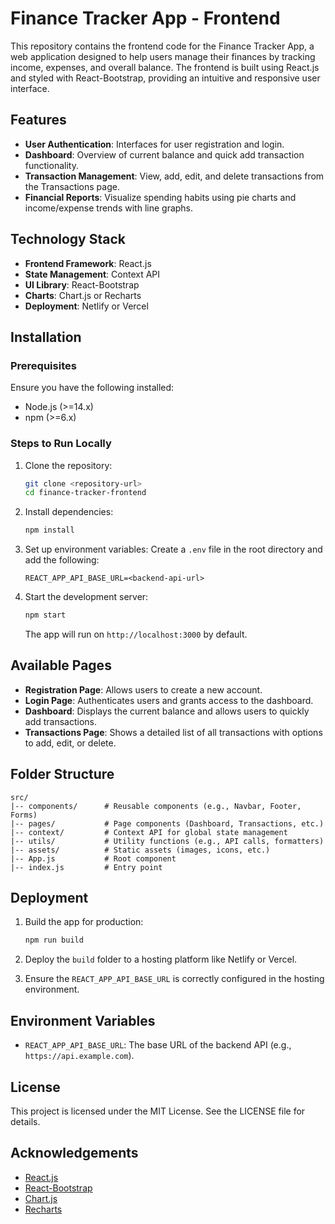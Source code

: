 # Finance Tracker App - Frontend

This repository contains the frontend code for the Finance Tracker App, a web application designed to help users manage their finances by tracking income, expenses, and overall balance. The frontend is built using React.js and styled with React-Bootstrap, providing an intuitive and responsive user interface.

## Features

- **User Authentication**: Interfaces for user registration and login.
- **Dashboard**: Overview of current balance and quick add transaction functionality.
- **Transaction Management**: View, add, edit, and delete transactions from the Transactions page.
- **Financial Reports**: Visualize spending habits using pie charts and income/expense trends with line graphs.

## Technology Stack

- **Frontend Framework**: React.js
- **State Management**: Context API
- **UI Library**: React-Bootstrap
- **Charts**: Chart.js or Recharts
- **Deployment**: Netlify or Vercel

## Installation

### Prerequisites

Ensure you have the following installed:

- Node.js (>=14.x)
- npm (>=6.x)

### Steps to Run Locally

1. Clone the repository:

   ```bash
   git clone <repository-url>
   cd finance-tracker-frontend
   ```

2. Install dependencies:

   ```bash
   npm install
   ```

3. Set up environment variables:
   Create a `.env` file in the root directory and add the following:

   ```env
   REACT_APP_API_BASE_URL=<backend-api-url>
   ```

4. Start the development server:
   ```bash
   npm start
   ```
   The app will run on `http://localhost:3000` by default.

## Available Pages

- **Registration Page**: Allows users to create a new account.
- **Login Page**: Authenticates users and grants access to the dashboard.
- **Dashboard**: Displays the current balance and allows users to quickly add transactions.
- **Transactions Page**: Shows a detailed list of all transactions with options to add, edit, or delete.

## Folder Structure

```
src/
|-- components/      # Reusable components (e.g., Navbar, Footer, Forms)
|-- pages/           # Page components (Dashboard, Transactions, etc.)
|-- context/         # Context API for global state management
|-- utils/           # Utility functions (e.g., API calls, formatters)
|-- assets/          # Static assets (images, icons, etc.)
|-- App.js           # Root component
|-- index.js         # Entry point
```

## Deployment

1. Build the app for production:

   ```bash
   npm run build
   ```

2. Deploy the `build` folder to a hosting platform like Netlify or Vercel.

3. Ensure the `REACT_APP_API_BASE_URL` is correctly configured in the hosting environment.

## Environment Variables

- `REACT_APP_API_BASE_URL`: The base URL of the backend API (e.g., `https://api.example.com`).

## License

This project is licensed under the MIT License. See the LICENSE file for details.

## Acknowledgements

- [React.js](https://reactjs.org/)
- [React-Bootstrap](https://react-bootstrap.github.io/)
- [Chart.js](https://www.chartjs.org/)
- [Recharts](https://recharts.org/)
